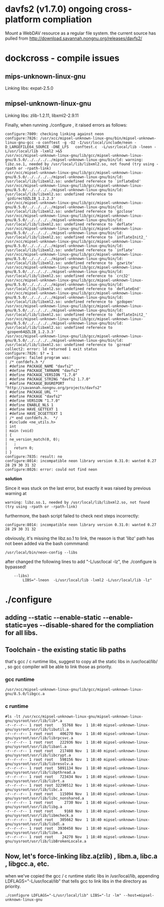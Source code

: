 # davfs2 (v1.7.0) ongoing cross-platform compliation
Mount a WebDAV resource as a regular file system.
the current source has pulled from http://download.savannah.nongnu.org/releases/davfs2/

# dockcross - compile issues

## mips-unknown-linux-gnu
Linking libs: expat-2.5.0

## mipsel-unknown-linux-gnu
Linking libs: zlib-1.2.11, libxml2-2.9.11

Finally, when running ./configure , it raised errors as follows:
```
configure:7809: checking linking against neon
configure:7826: /usr/xcc/mipsel-unknown-linux-gnu/bin/mipsel-unknown-linux-gnu-gcc -o conftest -g -O2 -I/usr/local/include/neon -D_LARGEFILE64_SOURCE -DNE_LFS   conftest.c  -L/usr/local/lib -lneon -L/usr/local/lib -lxml2 >&5
/usr/xcc/mipsel-unknown-linux-gnu/lib/gcc/mipsel-unknown-linux-gnu/8.5.0/../../../../mipsel-unknown-linux-gnu/bin/ld: warning: libz.so.1, needed by /usr/local/lib/libxml2.so, not found (try using -rpath or -rpath-link)
/usr/xcc/mipsel-unknown-linux-gnu/lib/gcc/mipsel-unknown-linux-gnu/8.5.0/../../../../mipsel-unknown-linux-gnu/bin/ld: /usr/local/lib/libxml2.so: undefined reference to `inflateEnd'
/usr/xcc/mipsel-unknown-linux-gnu/lib/gcc/mipsel-unknown-linux-gnu/8.5.0/../../../../mipsel-unknown-linux-gnu/bin/ld: /usr/local/lib/libxml2.so: undefined reference to `gzdirect@ZLIB_1.2.2.3'
/usr/xcc/mipsel-unknown-linux-gnu/lib/gcc/mipsel-unknown-linux-gnu/8.5.0/../../../../mipsel-unknown-linux-gnu/bin/ld: /usr/local/lib/libxml2.so: undefined reference to `gzclose'
/usr/xcc/mipsel-unknown-linux-gnu/lib/gcc/mipsel-unknown-linux-gnu/8.5.0/../../../../mipsel-unknown-linux-gnu/bin/ld: /usr/local/lib/libxml2.so: undefined reference to `deflate'
/usr/xcc/mipsel-unknown-linux-gnu/lib/gcc/mipsel-unknown-linux-gnu/8.5.0/../../../../mipsel-unknown-linux-gnu/bin/ld: /usr/local/lib/libxml2.so: undefined reference to `inflateInit2_'
/usr/xcc/mipsel-unknown-linux-gnu/lib/gcc/mipsel-unknown-linux-gnu/8.5.0/../../../../mipsel-unknown-linux-gnu/bin/ld: /usr/local/lib/libxml2.so: undefined reference to `inflate'
/usr/xcc/mipsel-unknown-linux-gnu/lib/gcc/mipsel-unknown-linux-gnu/8.5.0/../../../../mipsel-unknown-linux-gnu/bin/ld: /usr/local/lib/libxml2.so: undefined reference to `gzwrite'
/usr/xcc/mipsel-unknown-linux-gnu/lib/gcc/mipsel-unknown-linux-gnu/8.5.0/../../../../mipsel-unknown-linux-gnu/bin/ld: /usr/local/lib/libxml2.so: undefined reference to `crc32'
/usr/xcc/mipsel-unknown-linux-gnu/lib/gcc/mipsel-unknown-linux-gnu/8.5.0/../../../../mipsel-unknown-linux-gnu/bin/ld: /usr/local/lib/libxml2.so: undefined reference to `deflateEnd'
/usr/xcc/mipsel-unknown-linux-gnu/lib/gcc/mipsel-unknown-linux-gnu/8.5.0/../../../../mipsel-unknown-linux-gnu/bin/ld: /usr/local/lib/libxml2.so: undefined reference to `gzdopen'
/usr/xcc/mipsel-unknown-linux-gnu/lib/gcc/mipsel-unknown-linux-gnu/8.5.0/../../../../mipsel-unknown-linux-gnu/bin/ld: /usr/local/lib/libxml2.so: undefined reference to `deflateInit2_'
/usr/xcc/mipsel-unknown-linux-gnu/lib/gcc/mipsel-unknown-linux-gnu/8.5.0/../../../../mipsel-unknown-linux-gnu/bin/ld: /usr/local/lib/libxml2.so: undefined reference to `gzopen64@ZLIB_1.2.3.3'
/usr/xcc/mipsel-unknown-linux-gnu/lib/gcc/mipsel-unknown-linux-gnu/8.5.0/../../../../mipsel-unknown-linux-gnu/bin/ld: /usr/local/lib/libxml2.so: undefined reference to `gzread'
collect2: error: ld returned 1 exit status
configure:7826: $? = 1
configure: failed program was:
| /* confdefs.h */
| #define PACKAGE_NAME "davfs2"
| #define PACKAGE_TARNAME "davfs2"
| #define PACKAGE_VERSION "1.7.0"
| #define PACKAGE_STRING "davfs2 1.7.0"
| #define PACKAGE_BUGREPORT "http://savannah.nongnu.org/projects/davfs2"
| #define PACKAGE_URL ""
| #define PACKAGE "davfs2"
| #define VERSION "1.7.0"
| #define ENABLE_NLS 1
| #define HAVE_GETTEXT 1
| #define HAVE_DCGETTEXT 1
| /* end confdefs.h.  */
| #include <ne_utils.h>
| int
| main (void)
| {
| ne_version_match(0, 0);
|   ;
|   return 0;
| }
configure:7835: result: no
configure:8014: incompatible neon library version 0.31.0: wanted 0.27 28 29 30 31 32
configure:8026: error: could not find neon
```
**solution**

Since it was stuck on the last error, but exactly it was raised by previous warning at
```
warning: libz.so.1, needed by /usr/local/lib/libxml2.so, not found (try using -rpath or -rpath-link)
```
furthermore, the bash script failed to check next steps incorrectly:
```
configure:8014: incompatible neon library version 0.31.0: wanted 0.27 28 29 30 31 32
```
obviously, it's missing the libz.so.1 to link, the reason is that 'libz' path has not been added via the bash commmand:
```
/usr/local/bin/neon-config --libs
```
after changed the following lines to add "-L/usr/local -lz", the ./configure is bypassed!
```
    --libs)
        LIBS="-lneon  -L/usr/local/lib -lxml2 -L/usr/local/lib -lz"
```


# ./configure

## adding --static --enable-static --enable-static=yes --disable-shared for the compliation for all libs.

## Toolchain - the existing static lib paths
that's gcc / c runtime libs, suggest to copy all the static libs in /usr/local/lib/ , so gcc compiler will be able to link those as priority.

### gcc runtime
```
/usr/xcc/mipsel-unknown-linux-gnu/lib/gcc/mipsel-unknown-linux-gnu/8.5.0/libgcc.a
```

### c runtime
```
#ls -lt /usr/xcc/mipsel-unknown-linux-gnu/mipsel-unknown-linux-gnu/sysroot/usr/lib/lib*.a
-r--r--r-- 1 root root    55768 Nov  1 18:40 mipsel-unknown-linux-gnu/sysroot/usr/lib/libutil.a
-r--r--r-- 1 root root   406270 Nov  1 18:40 mipsel-unknown-linux-gnu/sysroot/usr/lib/librpcsvc.a
-r--r--r-- 1 root root   222936 Nov  1 18:40 mipsel-unknown-linux-gnu/sysroot/usr/lib/libanl.a
-r--r--r-- 1 root root   217408 Nov  1 18:40 mipsel-unknown-linux-gnu/sysroot/usr/lib/libcrypt.a
-r--r--r-- 1 root root   598156 Nov  1 18:40 mipsel-unknown-linux-gnu/sysroot/usr/lib/libresolv.a
-r--r--r-- 1 root root  5091134 Nov  1 18:40 mipsel-unknown-linux-gnu/sysroot/usr/lib/libpthread.a
-r--r--r-- 1 root root   723434 Nov  1 18:40 mipsel-unknown-linux-gnu/sysroot/usr/lib/librt.a
-r--r--r-- 1 root root 32290512 Nov  1 18:40 mipsel-unknown-linux-gnu/sysroot/usr/lib/libc.a
-r--r--r-- 1 root root   115094 Nov  1 18:40 mipsel-unknown-linux-gnu/sysroot/usr/lib/libc_nonshared.a
-r--r--r-- 1 root root     2730 Nov  1 18:40 mipsel-unknown-linux-gnu/sysroot/usr/lib/libg.a
-r--r--r-- 1 root root     9168 Nov  1 18:40 mipsel-unknown-linux-gnu/sysroot/usr/lib/libmcheck.a
-r--r--r-- 1 root root   305662 Nov  1 18:40 mipsel-unknown-linux-gnu/sysroot/usr/lib/libdl.a
-r--r--r-- 1 root root  3930458 Nov  1 18:40 mipsel-unknown-linux-gnu/sysroot/usr/lib/libm.a
-r--r--r-- 1 root root    24278 Nov  1 18:40 mipsel-unknown-linux-gnu/sysroot/usr/lib/libBrokenLocale.a
```

## Now, let's force-linking libz.a(zlib) , libm.a, libc.a , libgcc.a, etc.
when we've copied the gcc / c runtime static libs in /usr/local/lib, appending LDFLAGS="-L/usr/local/lib" that tells gcc to link libs in the directory as priority.
```
./configure LDFLAGS="-L/usr/local/lib" LIBS="-lz -lm" --host=mipsel-unknown-linux-gnu
```
